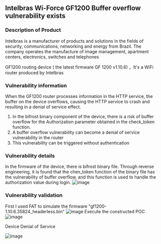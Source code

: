 ## Intelbras Wi-Force GF1200  Buffer overflow vulnerability exists



### Description of Product

Intelbras is a manufacturer of products and solutions in the fields of security, communications, networking and energy from Brazil. The company operates the manufacture of image management, apartment centers, electronics, switches and telephones

GF1200 routing device ( the latest firmware GF 1200 v1.10.6)  ，It's a WiFi router produced by Intelbras





### Vulnerability information

When the GF1200 router processes information in the HTTP service, the buffer on the device overflows, causing the HTTP service to crash and resulting in a denial of service effect.

1. In the bifrost binary component of the device, there is a risk of buffer overflow for the Authorization parameter obtained in the check_token function.
2. A buffer overflow vulnerability can become a denial of service vulnerability in the router
3. This vulnerability can be triggered without authentication

### Vulnerability details

In the firmware of the device, there is bifrost binary file. Through reverse engineering, it is found that the chen_token function of the binary file has the vulnerability of buffer overflow, and this function is used to handle the authorization value during login.
![image](https://github.com/tigerOrtiger/XXXXXXX1/blob/main/img/image-20210628223241514.png)

###  Vulnerability validation

First I used FAT to simulate the firmware "gf1200-1.10.6.35824_headerless.bin"
![image](https://github.com/tigerOrtiger/XXXXXXX1/blob/main/img/image-20210629190625472.png)
Execute the constructed POC
![image](https://github.com/tigerOrtiger/XXXXXXX1/blob/main/img/image-20210806161051007.png)

Device Denial of Service

![image](https://github.com/tigerOrtiger/XXXXXXX1/blob/main/img/image-20210806161146378.png)

